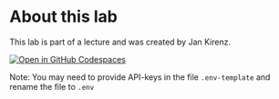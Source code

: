 # About this lab

This lab is part of a lecture and was created by Jan Kirenz.

[![Open in GitHub Codespaces](https://github.com/codespaces/badge.svg)](https://codespaces.new/kirenz/lab-template?quickstart=1)

Note: You may need to provide API-keys in the file `.env-template` and rename the file to `.env`
